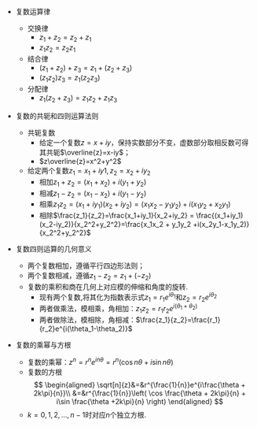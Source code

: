 + 复数运算律
  + 交换律
    + $z_1 + z_2 = z_2 + z_1$
    + $z_1z_2 = z_2z_1$
  + 结合律
    + $(z_1 + z_2) + z_3 = z_1 + (z_2 + z_3)$
    + $(z_1z_2)z_3 = z_1(z_2z_3)$
  + 分配律
    + $z_1(z_2+z_3)=z_1z_2 + z_1z_3$



+ 复数的共轭和四则运算法则

  + 共轭复数
    + 给定一个复数$z=x+iy$，保持实数部分不变，虚数部分取相反数可得其共轭$\overline{z}=x-iy$；
    + $z\overline{z}=x^2+y^2$
  + 给定两个复数$z_1 = x_1+iy1,z_2 = x_2+iy_2$
    + 相加$z_1 + z_2 = (x_1 + x_2)+i(y_1 + y_2)$
    + 相减$z_1 - z_2 = (x_1 - x_2)+i(y_1 - y_2)$
    + 相乘$z_1z_2 = (x_1 + iy_1)(x_2+iy_2)=(x_1x_2-y_1y_2 ) + i(x_1y_2 + x_2y_1)$
    + 相除$\frac{z_1}{z_2}=\frac{x_1+iy_1}{x_2+iy_2} = \frac{(x_1+iy_1)(x_2-iy_2)}{x_2^2+y_2^2}=\frac{x_1x_2 + y_1y_2 +i(x_2y_1-x_1y_2)}{x_2^2+y_2^2}$
  
+ 复数四则运算的几何意义
  + 两个复数相加，遵循平行四边形法则；
  + 两个复数相减，遵循$z_1-z_2 = z_1 + (-z_2)$
  + 复数的乘积和商在几何上对应模的伸缩和角度的旋转.
    + 现有两个复数,将其化为指数表示式$z_1 = r_1e^{i\theta_1}$和$z_2=r_2e^{i\theta_2}$
    + 两者做乘法，模相乘，角相加：$z_1z_2 = r_1r_2e^{i(\theta_1 + \theta_2)}$
    + 两者做除法，模相除，角相减：$\frac{z_1}{z_2}=\frac{r_1}{r_2}e^{i(\theta_1-\theta_2)}$


+ 复数的乘幂与方根
  +  复数的乘幂：$z^n = r^ne^{in\theta}=r^n(\cos n\theta + i \sin n\theta)$
  +  复数的方根
  $$
  \begin{aligned}
  \sqrt[n]{z}&=&r^{\frac{1}{n}}e^{i\frac{\theta + 2k\pi}{n}}\\
  &=&r^{\frac{1}{n}}\left( \cos \frac{\theta + 2k\pi}{n} +  i\sin \frac{\theta +2k\pi}{n} \right)
  \end{aligned}
  $$
  + $k= 0,1,2,...,n-1$时对应$n$个独立方根.